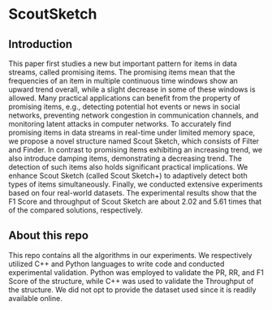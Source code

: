 # ScoutSketch
## Introduction
This paper first studies a new but important pattern for items in data streams, called promising items. 
The promising items mean that the frequencies of an item in multiple continuous time windows show an upward trend overall, 
while a slight decrease in some of these windows is allowed. Many practical applications can benefit from the property of promising items,
e.g., detecting potential hot events or news in social networks, preventing network congestion in communication channels, 
and monitoring latent attacks in computer networks. To accurately find promising items in data streams in real-time under
limited memory space, we propose a novel structure named Scout Sketch, which consists of Filter and Finder.
In contrast to promising items exhibiting an increasing trend, 
we also introduce damping items, demonstrating a decreasing trend. The detection of such items also holds significant practical
implications. We enhance Scout Sketch (called Scout Sketch+) to adaptively detect both types of items simultaneously. 
Finally, we conducted extensive experiments based on four real-world datasets. The experimental results show that the 
F1 Score and throughput of Scout Sketch are about 2.02 and 5.61 times that of the compared solutions, respectively.

## About this repo
This repo contains all the algorithms in our experiments. 
We respectively utilized C++ and Python languages to write code and conducted experimental validation.
Python was employed to validate the PR, RR, and F1 Score of the structure, while C++ was used to validate the Throughput of the structure.
We did not opt to provide the dataset used since it is readily available online.
